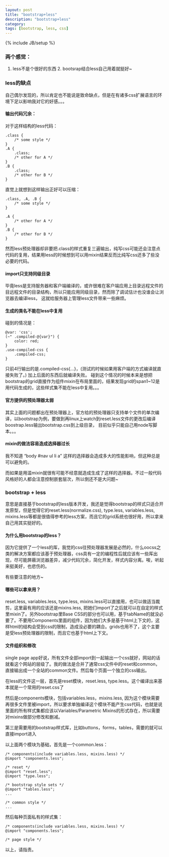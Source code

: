 ```yaml
---
layout: post
title: "bootstrap+less"
description: "bootstrap+less"
category: 
tags: [bootstrap, less, css]
---
```

{% include JB/setup %}

### 两个感觉：
1. less不是个很好的东西 2. bootsrap结合less自己用着就挺好~  
      


### less的缺点
自己偶尔发现的，所以肯定也不能说是致命缺点，但是在有诸多css扩展语言的环境下足以影响我对它的好感。。。

#### 输出代码冗余：

对于这样结构的less代码：

    .class {
        /* some style */
    }
    .A {
        .class;
        /* other for A */
    }
    .B {
        .class;
        /* other for B */
    }

直觉上就想到这样输出正好可以压缩：

    .class, .A, .B {
        /* some style */
    }

    .A {
        /* other for A */
    }
    .B {
        /* other for B */
    }

然而less预处理器却非要把.class的样式重复三遍输出，纯写css可能还会注意点代码的复用，结果用less的时候想到可以用mixin结果反而比纯写css还多了些没必要的代码。

#### import只支持同级目录

毕竟less是支持服务器和客户端编译的，或许很难在客户端应用上目录远程文件的目远程文件的目录结构，所以只能应用同级目录，然而除了调试估计也没谁会让浏览器去编译less，
这就给服务器上管理less文件带来一些麻烦。

#### 生成的类名不能在less中复用

碰到的情况是：

    @var: 'css';
    (~" .compiled-@{var}") {
        color: red;
    }
    .use-compiled-css {
        .compiled-css;
    }

只前4行输出的是.compiled-css\{...\}，(测试的时候如果用客户端的方式编译就直接失败了。)
加上后面的东西后就编译失败。
碰到这个情况的时候本来是想把bootstrap的grid直接作为组件mixin在布局里面的，结果发现grid的span1~12是用代码生成的，这些样式集不能在less中复用。。。


#### 官方提供的预处理器太弱

其实上面的问题都出在预处理器上，官方给的预处理器只支持单个文件的单次编译，以bootstrap为例，要做到再linux上watch到reset.less文件的更改后编译boostrap.less输出bootstrap.css到上级目录，
目前似乎只能自己用node写脚本。。。

#### mixin的做法容易造成选择器过长

我不知道 “body #nav ul li a” 这样的选择器会造成多大的性能影响，但这种总是可以避免的。

而如果是用滥mixin就很有可能不经意就造成生成了这样的选择器。不过一般代码风格好的人都会注意控制嵌套层次，所以倒还不是大问题~


### bootstrap + less

意思是直接基于bootstrap的less版本开发，我还是觉得bootstrap的样式只适合开发原型，但是觉得它的reset.less(normalize.css), type.less, variables.less, mixins.less等都是很值得参考的less方案，而且它的grid系统也很好用，所以拿来自己用其实挺好的。

#### 为什么用bootstrap的less？

因为它提供了一个less的厍，我觉的css往预处理器发展是必然的，什么oocss之类的解决方案都应该基于预处理器，css具有一定的编程性后就应该有一些厍出现，尽可能屏蔽浏览器差异，减少代码冗余，简化开发，样式内容分离。唉，听起来挺美好，也悲伤的。


有些要注意的地方~

#### 哪些可以拿来用？

reset.less, variables.less, type.less, mixins.less可以直接用，也可以做适当裁剪，这里最有用的应该还是mixins.less, 把她们import了之后就可以在自定的样式里mixin了。另外bootstrap里Base CSS的部分也可以用，基于tabName的就没必要了。不要用Components里面的组件，因为她们大多是基于html上下文的，这样html的结构会受到css的限制，造成没必要的耦合。grids也用不了，这个主要是受less预处理器的限制，而且它也基于html上下文。



#### 文件组织和修改

single page app好说，所有文件全部import到一起输出一个css就好，网站的话就看这个网站的层级了。我的做法是合并了通常css文件中的reset和common，直接输出成一个全站的common文件。然后每个页面一个独立的css输出。

在less的文件这一层，首先是reset模块，reset.less, type.less。这个编译出来基本就是一个常用的reset.css了

然后是components模块，包括variables.less，mixins.less, 因为这个模块需要再很多文件里被import，所以要求单独编译这个模块不能产生css代码，也就是说里面的所有样式集都应该以Variables/Parametric Mixins的形式存在，所以需要对mixins做部分修改和删减。

第三是需要用的bootstrap样式厍，比如buttons，forms，tables，需要的就可以直接import进入

以上面两个模块为基础，首先是一个common.less：

    /* components(include variables.less, mixins.less) */
    @import "components.less";
    
    /* reset */
    @import "reset.less";
    @import "type.less";

    /* bootstrap style sets */
    @import "tables.less";
    ...
    
    /* common style */
	...

然后每种页面私有的样式集：

    /* components(include variables.less, mixins.less) */
    @import "components.less";

    /* page style */
   

以上，请指责。

